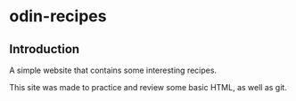# odin-recipes

## Introduction

A simple website that contains some interesting recipes.

This site was made to practice and review some basic HTML, as well
as git.